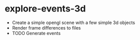 # explore-events-3d

- Create a simple opengl scene with a few simple 3d objects
- Render frame differences to files
- TODO Generate events
